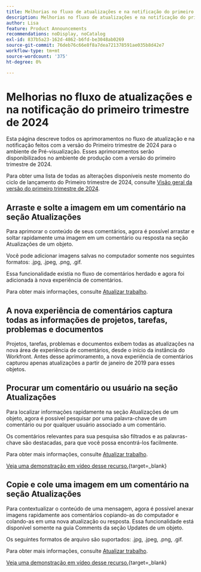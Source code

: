 ```yaml
---
title: Melhorias no fluxo de atualizações e na notificação do primeiro trimestre de 2024
description: Melhorias no fluxo de atualizações e na notificação do primeiro trimestre de 2024
author: Lisa
feature: Product Announcements
recommendations: noDisplay, noCatalog
exl-id: 837b5a23-162d-4862-b6fd-be3048ab0269
source-git-commit: 76deb76c66e8f8a7dea721378591ae035b8d42e7
workflow-type: tm+mt
source-wordcount: '375'
ht-degree: 0%

---
```


# Melhorias no fluxo de atualizações e na notificação do primeiro trimestre de 2024

Esta página descreve todos os aprimoramentos no fluxo de atualização e na notificação feitos com a versão do Primeiro trimestre de 2024 para o ambiente de Pré-visualização. Esses aprimoramentos serão disponibilizados no ambiente de produção com a versão do primeiro trimestre de 2024.

Para obter uma lista de todas as alterações disponíveis neste momento do ciclo de lançamento do Primeiro trimestre de 2024, consulte [Visão geral da versão do primeiro trimestre de 2024](/help/quicksilver/product-announcements/product-releases/24-q1-release-activity/24-q1-release-overview.md).

## Arraste e solte a imagem em um comentário na seção Atualizações

Para aprimorar o conteúdo de seus comentários, agora é possível arrastar e soltar rapidamente uma imagem em um comentário ou resposta na seção Atualizações de um objeto.

Você pode adicionar imagens salvas no computador somente nos seguintes formatos: .jpg, .jpeg, .png, .gif.

Essa funcionalidade existia no fluxo de comentários herdado e agora foi adicionada à nova experiência de comentários.

Para obter mais informações, consulte [Atualizar trabalho](/help/quicksilver/workfront-basics/updating-work-items-and-viewing-updates/update-work.md).

## A nova experiência de comentários captura todas as informações de projetos, tarefas, problemas e documentos

Projetos, tarefas, problemas e documentos exibem todas as atualizações na nova área de experiência de comentários, desde o início da instância do Workfront. Antes desse aprimoramento, a nova experiência de comentários capturou apenas atualizações a partir de janeiro de 2019 para esses objetos.

## Procurar um comentário ou usuário na seção Atualizações

Para localizar informações rapidamente na seção Atualizações de um objeto, agora é possível pesquisar por uma palavra-chave de um comentário ou por qualquer usuário associado a um comentário.

Os comentários relevantes para sua pesquisa são filtrados e as palavras-chave são destacadas, para que você possa encontrá-los facilmente.

Para obter mais informações, consulte [Atualizar trabalho](/help/quicksilver/workfront-basics/updating-work-items-and-viewing-updates/update-work.md).

[Veja uma demonstração em vídeo desse recurso.](https://video.tv.adobe.com/v/3425730/){target=_blank}

## Copie e cole uma imagem em um comentário na seção Atualizações

Para contextualizar o conteúdo de uma mensagem, agora é possível anexar imagens rapidamente aos comentários copiando-as do computador e colando-as em uma nova atualização ou resposta. Essa funcionalidade está disponível somente na guia Comments da seção Updates de um objeto.

Os seguintes formatos de arquivo são suportados: .jpg, .jpeg, .png, .gif.

Para obter mais informações, consulte [Atualizar trabalho](/help/quicksilver/workfront-basics/updating-work-items-and-viewing-updates/update-work.md).

[Veja uma demonstração em vídeo desse recurso.](https://video.tv.adobe.com/v/3425731/){target=_blank}
